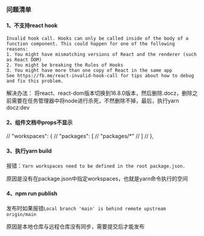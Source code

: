 ### 问题清单
#### 1、不支持react hook
```
Invalid hook call. Hooks can only be called inside of the body of a function component. This could happen for one of the following reasons:
1. You might have mismatching versions of React and the renderer (such as React DOM)
2. You might be breaking the Rules of Hooks
3. You might have more than one copy of React in the same app
See https://fb.me/react-invalid-hook-call for tips about how to debug and fix this problem.
```
解决办法：
将react、react-dom版本切换到16.8.0版本，然后删除.docz，删除之前需要在任务管理器中将node进行杀死，不然删除不掉，最后，执行yarn docz:dev

#### 2、组件文档中props不显示

  // "workspaces": {
  //   "packages": [
  //     "packages/*"
  //   ]
  // },

#### 3、执行yarn build
报错：`Yarn workspaces need to be defined in the root package.json.`

原因是没有在package.json中指定workspaces，也就是yarn命令执行的空间

#### 4、npm run publish
发布时如果报错`Local branch 'main' is behind remote upstream origin/main`

原因是本地仓库与远程仓库没有同步，需要提交后才能发布